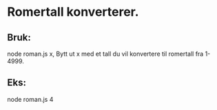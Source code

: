 # Romertall konverterer.

## Bruk:
node roman.js x, 
Bytt ut x med et tall du vil konvertere til romertall fra 1-4999. 
 
## Eks:
node roman.js 4

